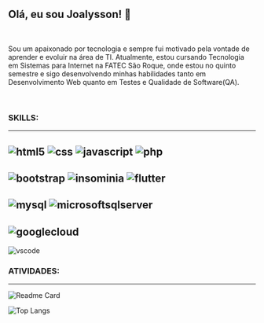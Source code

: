 ## Olá, eu sou Joalysson! 👋
<br>

Sou um apaixonado por tecnologia e sempre fui motivado pela vontade de aprender e evoluir na área de TI. Atualmente, estou cursando Tecnologia em Sistemas para Internet na FATEC São Roque, onde estou no quinto semestre e sigo desenvolvendo minhas habilidades tanto em Desenvolvimento Web quanto em Testes e Qualidade de Software(QA).

<br>

### **SKILLS:**
----
![html5](	https://img.shields.io/badge/HTML5-E34F26?style=for-the-badge&logo=html5&logoColor=white)
![css](https://img.shields.io/badge/CSS3-1572B6?style=for-the-badge&logo=css3&logoColor=white
)
![javascript](https://img.shields.io/badge/JavaScript-323330?style=for-the-badge&logo=javascript&logoColor=F7DF1E
)
![php](https://img.shields.io/badge/PHP-777BB4?style=for-the-badge&logo=php&logoColor=white
)
----
![bootstrap](https://img.shields.io/badge/Bootstrap-563D7C?style=for-the-badge&logo=bootstrap&logoColor=white
)
![insominia](https://img.shields.io/badge/Insomnia-5849be?style=for-the-badge&logo=Insomnia&logoColor=white
)
![flutter](https://img.shields.io/badge/Flutter-02569B?style=for-the-badge&logo=flutter&logoColor=white)
----
![mysql](https://img.shields.io/badge/MySQL-005C84?style=for-the-badge&logo=mysql&logoColor=white)
![microsoftsqlserver](https://img.shields.io/badge/Microsoft%20SQL%20Server-CC2927?style=for-the-badge&logo=microsoft%20sql%20server&logoColor=white)
----
![googlecloud](https://img.shields.io/badge/Google_Cloud-4285F4?style=for-the-badge&logo=google-cloud&logoColor=white)
----
![vscode](https://img.shields.io/badge/VSCode-0078D4?style=for-the-badge&logo=visual%20studio%20code&logoColor=white)
<br>


### **ATIVIDADES:**
----
![Readme Card](https://github-readme-stats.vercel.app/api/pin/?username=acofernandess&repo=acofernandess&show_icons=true&theme=radical)

![Top Langs](https://github-readme-stats.vercel.app/api/top-langs/?username=acofernandess&show_icons=true&theme=radical)

<br>





